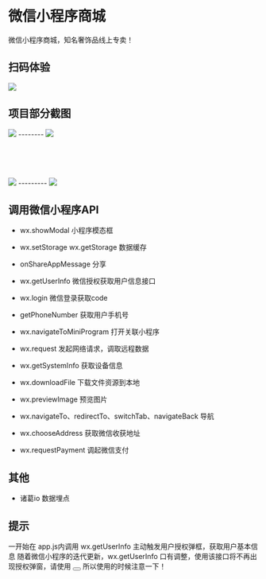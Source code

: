 # 微信小程序商城
微信小程序商城，知名奢饰品线上专卖！

## 扫码体验

![](https://github.com/liyuhong-hainan/wechat-app-unicorn/blob/master/images/demo/qrcode.jpg)

## 项目部分截图


![](https://github.com/liyuhong-hainan/wechat-app-unicorn/blob/master/images/demo/index.jpg) -------- ![](https://github.com/liyuhong-hainan/wechat-app-unicorn/blob/master/images/demo/shop.jpg)

<br>  <br>  <br>  

![](https://github.com/liyuhong-hainan/wechat-app-unicorn/blob/master/images/demo/goods.jpg) --------- ![](https://github.com/liyuhong-hainan/wechat-app-unicorn/blob/master/images/demo/buy.jpg)

## 调用微信小程序API

* wx.showModal 小程序模态框

* wx.setStorage wx.getStorage 数据缓存

* onShareAppMessage 分享

* wx.getUserInfo 微信授权获取用户信息接口

* wx.login 微信登录获取code

* getPhoneNumber 获取用户手机号

* wx.navigateToMiniProgram 打开关联小程序

* wx.request 发起网络请求，调取远程数据

* wx.getSystemInfo 获取设备信息

* wx.downloadFile  下载文件资源到本地

* wx.previewImage 预览图片

* wx.navigateTo、redirectTo、switchTab、navigateBack 导航

* wx.chooseAddress 获取微信收获地址

* wx.requestPayment 调起微信支付

## 其他

* 诸葛io 数据埋点

## 提示
 
 一开始在 app.js内调用 wx.getUserInfo 主动触发用户授权弹框，获取用户基本信息
 随着微信小程序的迭代更新，wx.getUserInfo 口有调整，使用该接口将不再出现授权弹窗，请使用 <button open-type="getUserInfo"></button> 所以使用的时候注意一下！



